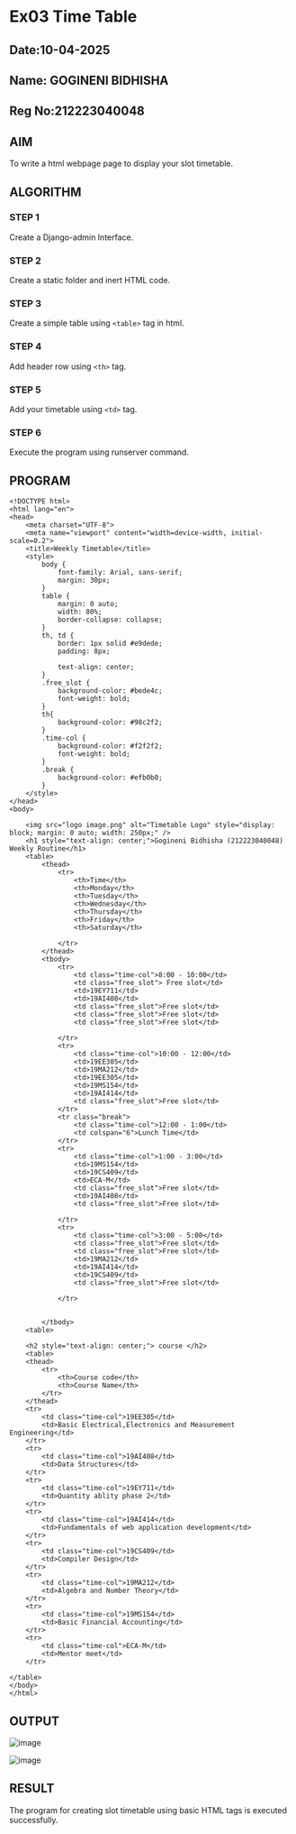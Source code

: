 # Ex03 Time Table
## Date:10-04-2025
## Name: GOGINENI BIDHISHA
## Reg No:212223040048

## AIM
To write a html webpage page to display your slot timetable.

## ALGORITHM
### STEP 1
Create a Django-admin Interface.

### STEP 2
Create a static folder and inert HTML code.

### STEP 3
Create a simple table using ```<table>``` tag in html.

### STEP 4
Add header row using ```<th>``` tag.

### STEP 5
Add your timetable using ```<td>``` tag.

### STEP 6
Execute the program using runserver command.

## PROGRAM
```
<!DOCTYPE html>
<html lang="en">
<head>
    <meta charset="UTF-8">
    <meta name="viewport" content="width=device-width, initial-scale=0.2">
    <title>Weekly Timetable</title>
    <style>
        body {
            font-family: Arial, sans-serif;
            margin: 30px;
        }
        table {
            margin: 0 auto;
            width: 80%;
            border-collapse: collapse;
        }
        th, td {
            border: 1px solid #e9dede;
            padding: 8px;

            text-align: center;
        }
        .free_slot {
            background-color: #bede4c;
            font-weight: bold;
        }
        th{
            background-color: #98c2f2; 
        }
        .time-col {
            background-color: #f2f2f2;
            font-weight: bold;
        }
        .break {
            background-color: #efb0b0;
        }
    </style>
</head>
<body>
    
    <img src="logo image.png" alt="Timetable Logo" style="display: block; margin: 0 auto; width: 250px;" />
    <h1 style="text-align: center;">Gogineni Bidhisha (212223040048) Weekly Routine</h1>
    <table>
        <thead>
            <tr>
                <th>Time</th>
                <th>Monday</th>
                <th>Tuesday</th>
                <th>Wednesday</th>
                <th>Thursday</th>
                <th>Friday</th>
                <th>Saturday</th>
                
            </tr>
        </thead>
        <tbody>
            <tr>
                <td class="time-col">8:00 - 10:00</td>
                <td class="free_slot"> Free slot</td>
                <td>19EY711</td>
                <td>19AI408</td>
                <td class="free_slot">Free slot</td>
                <td class="free_slot">Free slot</td>
                <td class="free_slot">Free slot</td>

            </tr>
            <tr>
                <td class="time-col">10:00 - 12:00</td>
                <td>19EE305</td>
                <td>19MA212</td>
                <td>19EE305</td>
                <td>19MS154</td>
                <td>19AI414</td>
                <td class="free_slot">Free slot</td>
            </tr>
            <tr class="break">
                <td class="time-col">12:00 - 1:00</td>
                <td colspan="6">Lunch Time</td>
            </tr>
            <tr>
                <td class="time-col">1:00 - 3:00</td>
                <td>19MS154</td>
                <td>19CS409</td>
                <td>ECA-M</td>
                <td class="free_slot">Free slot</td>
                <td>19AI408</td>
                <td class="free_slot">Free slot</td>
                
            </tr>
            <tr>
                <td class="time-col">3:00 - 5:00</td>
                <td class="free_slot">Free slot</td>
                <td class="free_slot">Free slot</td>
                <td>19MA212</td>
                <td>19AI414</td>
                <td>19CS409</td>
                <td class="free_slot">Free slot</td>
                
            </tr>
            
            
        </tbody>
    <table>
    
    <h2 style="text-align: center;"> course </h2>
    <table>
    <thead>
        <tr>
            <th>Course code</th>
            <th>Course Name</th>            
        </tr>
    </thead>
    <tr>
        <td class="time-col">19EE305</td>
        <td>Basic Electrical,Electronics and Measurement Engineering</td>
    </tr>
    <tr>
        <td class="time-col">19AI408</td>
        <td>Data Structures</td>
    </tr>
    <tr>
        <td class="time-col">19EY711</td>
        <td>Quantity ablity phase 2</td>
    </tr>
    <tr>
        <td class="time-col">19AI414</td>
        <td>Fundamentals of web application development</td>
    </tr>
    <tr>
        <td class="time-col">19CS409</td>
        <td>Compiler Design</td>
    </tr>
    <tr>
        <td class="time-col">19MA212</td>
        <td>Algebra and Number Theory</td>
    </tr>
    <tr>
        <td class="time-col">19MS154</td>
        <td>Basic Financial Accounting</td>
    </tr>
    <tr>
        <td class="time-col">ECA-M</td>
        <td>Mentor meet</td>
    </tr>

</table>
</body>
</html>
```


## OUTPUT
![image](https://github.com/user-attachments/assets/5da59be0-13e8-48ec-a8c6-213b43041ba5)

![image](https://github.com/user-attachments/assets/e54e0e88-b9cd-475e-bfbc-42aa9a6873fe)





## RESULT
The program for creating slot timetable using basic HTML tags is executed successfully.
